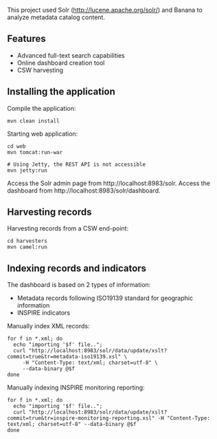 
This project used Solr (http://lucene.apache.org/solr/) and Banana to analyze metadata catalog content.

## Features

* Advanced full-text search capabilities
* Online dashboard creation tool
* CSW harvesting


## Installing the application

Compile the application:

```
mvn clean install
```


Starting web application:

```
cd web
mvn tomcat:run-war

# Using Jetty, the REST API is not accessible
mvn jetty:run
```

Access the Solr admin page from http://localhost:8983/solr.
Access the dashboard from http://localhost:8983/solr/dashboard.

## Harvesting records

Harvesting records from a CSW end-point:

```
cd harvesters
mvn camel:run
```


## Indexing records and indicators

The dashboard is based on 2 types of information:
* Metadata records following ISO19139 standard for geographic information
* INSPIRE indicators


Manually index XML records:

```
for f in *.xml; do
  echo "importing '$f' file..";
  curl "http://localhost:8983/solr/data/update/xslt?commit=true&tr=metadata-iso19139.xsl" \
     -H "Content-Type: text/xml; charset=utf-8" \
     --data-binary @$f
done
```

Manually indexing INSPIRE monitoring reporting:

```
for f in *.xml; do
  echo "importing '$f' file..";
  curl "http://localhost:8983/solr/data/update/xslt?commit=true&tr=inspire-monitoring-reporting.xsl" -H "Content-Type: text/xml; charset=utf-8" --data-binary @$f
done
```
